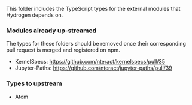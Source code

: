 This folder includes the TypeScript types for the external modules that Hydrogen depends on.

### Modules already up-streamed

The types for these folders should be removed once their corresponding pull request is merged and registered on npm.

- KernelSpecs: https://github.com/nteract/kernelspecs/pull/35
- Jupyter-Paths: https://github.com/nteract/jupyter-paths/pull/39

### Types to upstream

- Atom
